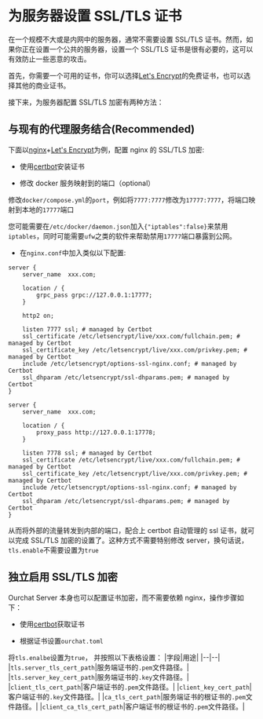 # 为服务器设置 SSL/TLS 证书

在一个规模不大或是内网中的服务器，通常不需要设置 SSL/TLS 证书。然而，如果你正在设置一个公共的服务器，设置一个 SSL/TLS 证书是很有必要的，这可以有效防止一些恶意的攻击。

首先，你需要一个可用的证书，你可以选择[Let's Encrypt](https://letsencrypt.org/)的免费证书，也可以选择其他的商业证书。

接下来，为服务器配置 SSL/TLS 加密有两种方法：

## 与现有的代理服务结合(Recommended)

下面以[nginx](https://www.nginx.com/)+[Let's Encrypt](https://letsencrypt.org/)为例，配置 nginx 的 SSL/TLS 加密:

- 使用[certbot](https://certbot.eff.org/)安装证书

- 修改 docker 服务映射到的端口（optional）

修改`docker/compose.yml`的`port`，例如将`7777:7777`修改为`17777:7777`，将端口映射到本地的`17777`端口

您可能需要在`/etc/docker/daemon.json`加入`{"iptables":false}`来禁用`iptables`，同时可能需要`ufw`之类的软件来帮助禁用`17777`端口暴露到公网。

- 在`nginx.conf`中加入类似以下配置:

```nginx
server {
    server_name  xxx.com;

    location / {
        grpc_pass grpc://127.0.0.1:17777;
    }

    http2 on;

    listen 7777 ssl; # managed by Certbot
    ssl_certificate /etc/letsencrypt/live/xxx.com/fullchain.pem; # managed by Certbot
    ssl_certificate_key /etc/letsencrypt/live/xxx.com/privkey.pem; # managed by Certbot
    include /etc/letsencrypt/options-ssl-nginx.conf; # managed by Certbot
    ssl_dhparam /etc/letsencrypt/ssl-dhparams.pem; # managed by Certbot
}

server {
    server_name  xxx.com;

    location / {
        proxy_pass http://127.0.0.1:17778;
    }

    listen 7778 ssl; # managed by Certbot
    ssl_certificate /etc/letsencrypt/live/xxx.com/fullchain.pem; # managed by Certbot
    ssl_certificate_key /etc/letsencrypt/live/xxx.com/privkey.pem; # managed by Certbot
    include /etc/letsencrypt/options-ssl-nginx.conf; # managed by Certbot
    ssl_dhparam /etc/letsencrypt/ssl-dhparams.pem; # managed by Certbot
}
```

从而将外部的流量转发到内部的端口，配合上 certbot 自动管理的 ssl 证书，就可以完成 SSL/TLS 加密的设置了。这种方式不需要特别修改 server，换句话说，`tls.enable`不需要设置为`true`

## 独立启用 SSL/TLS 加密

Ourchat Server 本身也可以配置证书加密，而不需要依赖 nginx，操作步骤如下：

- 使用[certbot](https://certbot.eff.org/)获取证书

- 根据证书设置`ourchat.toml`

将`tls.enalbe`设置为`true`，
并按照以下表格设置：
|字段|用途|
|--|--|
|`tls.server_tls_cert_path`|服务端证书的`.pem`文件路径。|
|`tls.server_key_cert_path`|服务端证书的`.key`文件路径。|
|`client_tls_cert_path`|客户端证书的`.pem`文件路径。|
|`client_key_cert_path`|客户端证书的`.key`文件路径。|
|`ca_tls_cert_path`|服务端证书的根证书的`.pem`文件路径。|
|`client_ca_tls_cert_path`|客户端证书的根证书的`.pem`文件路径。|